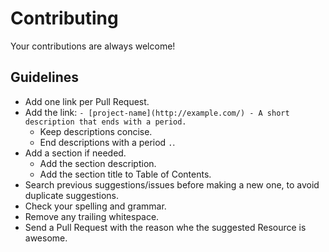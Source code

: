 # Contributing

Your contributions are always welcome!

## Guidelines

- Add one link per Pull Request.
- Add the link: `- [project-name](http://example.com/) - A short description that ends with a period.`
    - Keep descriptions concise.
    - End descriptions with a period `.`.
- Add a section if needed.
    - Add the section description.
    - Add the section title to Table of Contents.
- Search previous suggestions/issues before making a new one, to avoid duplicate suggestions.
- Check your spelling and grammar.
- Remove any trailing whitespace.
- Send a Pull Request with the reason whe the suggested Resource is awesome.
